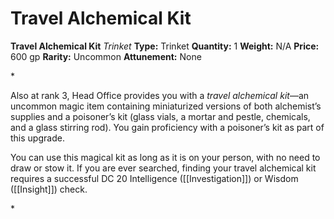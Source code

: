 # Travel Alchemical Kit

**Travel Alchemical Kit**
_Trinket_
**Type:** Trinket
**Quantity:** 1
**Weight:** N/A
**Price:** 600 gp
**Rarity:** Uncommon
**Attunement:** None

*<p>Also at rank 3, Head Office provides you with a *travel alchemical kit*—an uncommon magic item containing miniaturized versions of both alchemist’s supplies and a poisoner’s kit (glass vials, a mortar and pestle, chemicals, and a glass stirring rod). You gain proficiency with a poisoner’s kit as part of this upgrade.

You can use this magical kit as long as it is on your person, with no need to draw or stow it. If you are ever searched, finding your travel alchemical kit requires a successful DC 20 Intelligence ([[Investigation]]) or Wisdom ([[Insight]]) check.</p>*